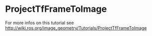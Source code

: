 # ProjectTfFrameToImage
For more infos on this tutorial see http://wiki.ros.org/image_geometry/Tutorials/ProjectTfFrameToImage
